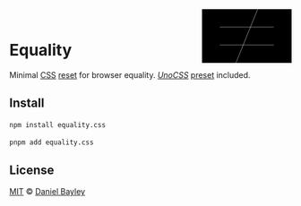 <img title="Equality" alt="E3" src="logo.svg" align="right" width="160vw">
<br>

Equality
========
Minimal [CSS] [reset] for browser equality. _[UnoCSS]_ [preset] included.

## Install
~~~ sh
npm install equality.css
~~~
~~~ sh
pnpm add equality.css
~~~

License
-------
[MIT] © [Daniel Bayley]

[MIT]:                LICENSE.md
[Daniel Bayley]:      https://github.com/danielbayley

[css]:                https://developer.mozilla.org/docs/Web/CSS
[reset]:              https://meyerweb.com/eric/tools/css/reset

[UnoCSS]:             https://unocss.dev
[preset]:             https://unocss.dev/guide/presets
